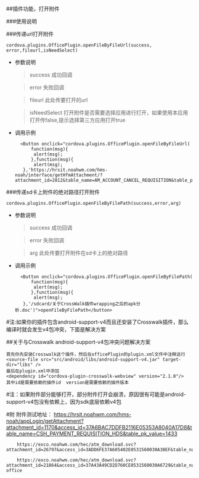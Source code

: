 ##插件功能，打开附件

###使用说明

###传递url打开附件

	cordova.plugins.OfficePlugin.openFileByFileUrl(success, error,fileurl,isNeedSelect)

* 参数说明

	>success 成功回调
	
	>error 失败回调

	>fileurl 此处传要打开的url
	
	>isNeedSelect 打开附件是否需要选择应用进行打开，如果使用本应用打开传false,提示选择第三方应用打开true


* 调用示例

   		<Button onclick="cordova.plugins.OfficePlugin.openFileByFileUrl(
            function(msg){
             alert(msg);
            },function(msg){
             alert(msg);
         },'https://hrsit.noahwm.com/hms-noah/interface/getHfmAttachment/?attachment_id=2812&table_name=AM_ACCOUNT_CANCEL_REQUISITION&table_pk_value=1247',true)">openFileByFileUrl</button>

	
###传递sd卡上附件的绝对路径打开附件

	cordova.plugins.OfficePlugin.openFileByFilePath(success,error,arg)

* 参数说明

	>success 成功回调
	
	>error 失败回调

	>arg 此处传要打开附件在sd卡上的绝对路径


* 调用示例

   		<Button onclick="cordova.plugins.OfficePlugin.openFileByFilePath(
            function(msg){
             alert(msg);
            },function(msg){
             alert(msg);
         },'/sdcard/关于CrossWalk插件wrapping之后的apk分析.doc')">openFileByFilePath</button>


#注:如果你的插件包含android-support-v4而且还安装了Crosswalk插件，那么编译时就会发生v4包冲突，下面是解决方案

##关于与Crosswalk android-support-v4包冲突问题解决方案

	首先你先安装Crosswalk这个插件，然后在officePlugin的plugin.xml文件中注释这行
	<source-file src="src/android/libs/android-support-v4.jar" target-dir="libs" />
	最后在plugin.xml中添加
	<dependency id="cordova-plugin-crosswalk-webview" version="2.1.0"/>
	其中id是需要依赖的插件id  version是需要依赖的插件版本

#注：如果附件部分能够打开，部分附件打开会崩溃，原因很有可能是android-support-v4包没有依赖上，因为sdk底层依赖v4包


#附  附件测试地址：
		https://hrsit.noahwm.com/hms-noah/appLogin/getAttachment?attachment_id=1170&access_id=37A6BAC7DDFB2116E05353A8040A17D8&table_name=CSH_PAYMENT_REQUISITION_HDS&table_pk_value=1433

		https://exco.noahwm.com/hec/atm_download.svc?attachment_id=26797&access_id=3ADD6FE37A605402E0531560030A38EF&table_name=CON_CONTRACT_HEADERS&table_pk_value=2954

		https://exco.noahwm.com/hec/atm_download.svc?attachment_id=21864&access_id=37A43A49CD2D760CE0531560030A6729&table_name=EXP_REPORT_HEADERS&table_pk_value=45853# office
